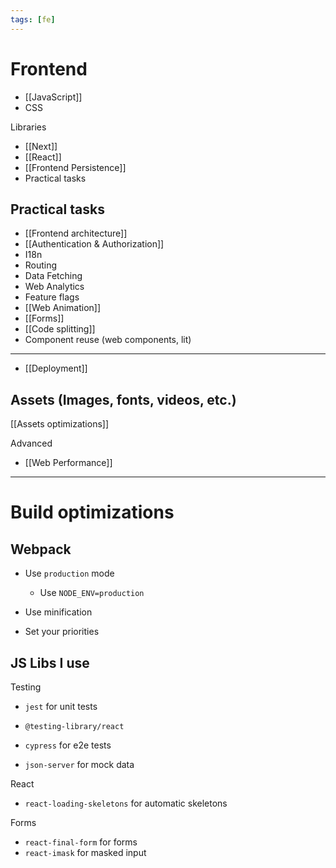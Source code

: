 ```yaml
---
tags: [fe]
---
```


# Frontend

- [[JavaScript]]
- CSS

Libraries

- [[Next]]
- [[React]]
- [[Frontend Persistence]]
- Practical tasks

## Practical tasks

- [[Frontend architecture]]
- [[Authentication & Authorization]]
- I18n
- Routing
- Data Fetching
- Web Analytics
- Feature flags
- [[Web Animation]]
- [[Forms]]
- [[Code splitting]]
- Component reuse (web components, lit)
---

- [[Deployment]]

## Assets (Images, fonts, videos, etc.)

[[Assets optimizations]]

Advanced

- [[Web Performance]]

---

# Build optimizations

## Webpack

- Use `production` mode
  - Use `NODE_ENV=production`
- Use minification

- Set your priorities

<!--
https://developers.google.com/web/fundamentals/performance/webpack/decrease-frontend-size
-->



## JS Libs I use

Testing
- `jest` for unit tests
- `@testing-library/react`
- `cypress` for e2e tests


- `json-server` for mock data

React

- `react-loading-skeletons` for automatic skeletons

Forms

- `react-final-form` for forms
- `react-imask` for masked input